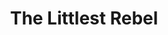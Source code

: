 ---
title: The Littlest Rebel
year: 1936
opening_date: 1936-02-04
closing_date: 
layout: productions
image:
image_caption:
image_credit:
playbill: 
category: 
details:
  Theatre: Theatre Jacksonville
  Venue: Little Theatre
cast:
  Lt. Col. Morrison: Allen Moreland
  Virgie: Barbara Mason
  Collins: Blaine Snyder
  Soldier:
    - Clyde Harris
    - George Weeks
    - Robert Bennett
    - Rodbard Horne
    - Sam Christian
  Corp. Dudley: Gordon Crowley
  Jeems Henry: Harold Mills
  Sgt. Dudley: Harry Lewis
  Sally Ann: Helen Steele
  Courier: John Salzer
  Uncle Billy: Maurice Perkins
  Harry O'Connell: Nathan Mallison
  Lt. Harris: Neal Tyler, Jr.
  The General: Robert Demorest, Jr.
  Capt. Herbert Cary: Stokes Perry
  Mrs. Cary: Susan McNeill
  Forbes: Tyler Carpenter
crew:
  Director: Censa Galetti
  Prop Assistant: Louise Bowden
  Props: Marion Hendry
  Staging:
    - Mary Courtney
    - Mrs. R.H.H. Blackwell
---